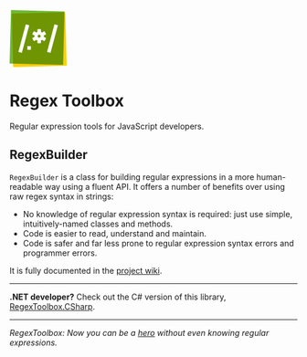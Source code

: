 ![icon](artwork/RegexToolbox-icon-100.png)

# Regex Toolbox

Regular expression tools for JavaScript developers.


## RegexBuilder

`RegexBuilder` is a class for building regular expressions in a more human-readable way using a fluent API. It offers a number of benefits over using raw regex syntax in strings:

 - No knowledge of regular expression syntax is required: just use simple, intuitively-named classes and methods.
 - Code is easier to read, understand and maintain.
 - Code is safer and far less prone to regular expression syntax errors and programmer errors.

It is fully documented in the [project wiki](https://github.com/markwhitaker/RegexToolbox.JS/wiki).

---
**.NET developer?** Check out the C# version of this library, [RegexToolbox.CSharp](https://github.com/markwhitaker/RegexToolbox.CSharp).

---
*RegexToolbox: Now you can be a [hero](https://xkcd.com/208/) without even knowing regular expressions.*
